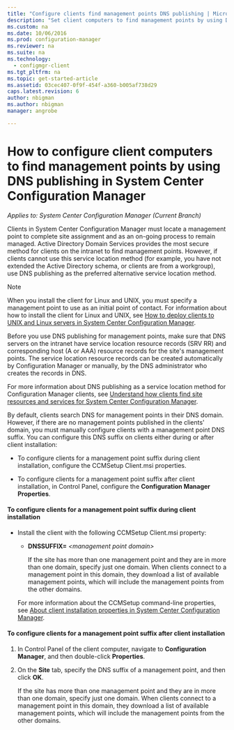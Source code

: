 ```yaml
---
title: "Configure clients find management points DNS publishing | Microsoft Docs"
description: "Set client computers to find management points by using DNS publishing in System Center Configuration Manager."
ms.custom: na
ms.date: 10/06/2016
ms.prod: configuration-manager
ms.reviewer: na
ms.suite: na
ms.technology:
  - configmgr-client
ms.tgt_pltfrm: na
ms.topic: get-started-article
ms.assetid: 03cec407-0f9f-454f-a360-b005af738d29
caps.latest.revision: 6
author: nbigmanms.author: nbigmanmanager: angrobe

---
```

# How to configure client computers to find management points by using DNS publishing in System Center Configuration Manager*Applies to: System Center Configuration Manager (Current Branch)*
Clients in System Center Configuration Manager must locate a management point to complete site assignment and as an on-going process to remain managed. Active Directory Domain Services provides the most secure method for clients on the intranet to find management points. However, if clients cannot use this service location method (for example, you have not extended the Active Directory schema, or clients are from a workgroup), use DNS publishing as the preferred alternative service location method.  

> [!NOTE]  
>  When you install the client for Linux and UNIX, you must specify a management point to use as an initial point of contact. For information about how to install the client for Linux and UNIX, see  [How to deploy clients to UNIX and Linux servers in System Center Configuration Manager](../../../core/clients/deploy/deploy-clients-to-unix-and-linux-servers.md).  

 Before you use DNS publishing for management points, make sure that DNS servers on the intranet have service location resource records (SRV RR) and corresponding host (A or AAA) resource records for the site's management points. The service location resource records can be created automatically by Configuration Manager or manually, by the DNS administrator who creates the records in DNS.  

 For more information about DNS publishing as a service location method for Configuration Manager clients, see [Understand how clients find site resources and services for System Center Configuration Manager](../../../core/plan-design/hierarchy/understand-how-clients-find-site-resources-and-services.md).  

 By default, clients search DNS for management points in their DNS domain. However, if there are no management points published in the clients' domain, you must manually configure clients with a management point DNS suffix. You can configure this DNS suffix on clients either during or after client installation:  

-   To configure clients for a management point suffix during client installation, configure the CCMSetup Client.msi properties.  

-   To configure clients for a management point suffix after client installation, in Control Panel, configure the **Configuration Manager Properties**.  

#### To configure clients for a management point suffix during client installation  

-   Install the client with the following CCMSetup Client.msi property:  

    -   **DNSSUFFIX=** *&lt;management point domain\>*  

         If the site has more than one management point and they are in more than one domain, specify just one domain. When clients connect to a management point in this domain, they download a list of available management points, which will include the management points from the other domains.  

     For more information about the CCMSetup command-line properties, see [About client installation properties in System Center Configuration Manager](../../../core/clients/deploy/about-client-installation-properties.md).  

#### To configure clients for a management point suffix after client installation  

1.  In Control Panel of the client computer, navigate to **Configuration Manager**, and then double-click **Properties**.  

2.  On the **Site** tab, specify the DNS suffix of a management point, and then click **OK**.  

     If the site has more than one management point and they are in more than one domain, specify just one domain. When clients connect to a management point in this domain, they download a list of available management points, which will include the management points from the other domains.
